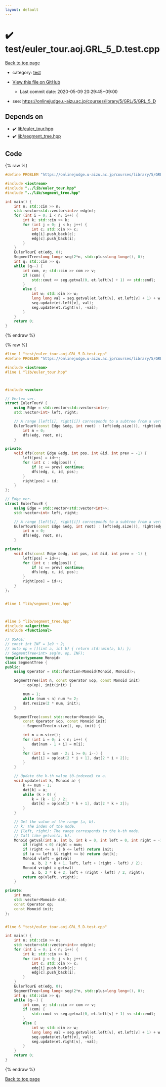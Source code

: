 ```yaml
---
layout: default
---
```


<!-- mathjax config similar to math.stackexchange -->
<script type="text/javascript" async
  src="https://cdnjs.cloudflare.com/ajax/libs/mathjax/2.7.5/MathJax.js?config=TeX-MML-AM_CHTML">
</script>
<script type="text/x-mathjax-config">
  MathJax.Hub.Config({
    TeX: { equationNumbers: { autoNumber: "AMS" }},
    tex2jax: {
      inlineMath: [ ['$','$'] ],
      processEscapes: true
    },
    "HTML-CSS": { matchFontHeight: false },
    displayAlign: "left",
    displayIndent: "2em"
  });
</script>

<script type="text/javascript" src="https://cdnjs.cloudflare.com/ajax/libs/jquery/3.4.1/jquery.min.js"></script>
<script src="https://cdn.jsdelivr.net/npm/jquery-balloon-js@1.1.2/jquery.balloon.min.js" integrity="sha256-ZEYs9VrgAeNuPvs15E39OsyOJaIkXEEt10fzxJ20+2I=" crossorigin="anonymous"></script>
<script type="text/javascript" src="../../assets/js/copy-button.js"></script>
<link rel="stylesheet" href="../../assets/css/copy-button.css" />


# :heavy_check_mark: test/euler_tour.aoj.GRL_5_D.test.cpp

<a href="../../index.html">Back to top page</a>

* category: <a href="../../index.html#098f6bcd4621d373cade4e832627b4f6">test</a>
* <a href="{{ site.github.repository_url }}/blob/master/test/euler_tour.aoj.GRL_5_D.test.cpp">View this file on GitHub</a>
    - Last commit date: 2020-05-09 20:29:45+09:00


* see: <a href="https://onlinejudge.u-aizu.ac.jp/courses/library/5/GRL/5/GRL_5_D">https://onlinejudge.u-aizu.ac.jp/courses/library/5/GRL/5/GRL_5_D</a>


## Depends on

* :heavy_check_mark: <a href="../../library/lib/euler_tour.hpp.html">lib/euler_tour.hpp</a>
* :heavy_check_mark: <a href="../../library/lib/segment_tree.hpp.html">lib/segment_tree.hpp</a>


## Code

<a id="unbundled"></a>
{% raw %}
```cpp
#define PROBLEM "https://onlinejudge.u-aizu.ac.jp/courses/library/5/GRL/5/GRL_5_D"

#include <iostream>
#include "../lib/euler_tour.hpp"
#include "../lib/segment_tree.hpp"

int main() {
    int n; std::cin >> n;
    std::vector<std::vector<int>> edg(n);
    for (int i = 0; i < n; i++) {
        int k; std::cin >> k;
        for (int j = 0; j < k; j++) {
            int c; std::cin >> c;
            edg[i].push_back(c);
            edg[c].push_back(i);
        }
    }
    EulerTourE et(edg, 0);
    SegmentTree<long long> seg(2*n, std::plus<long long>(), 0);
    int q; std::cin >> q;
    while (q--) {
        int com, v; std::cin >> com >> v;
        if (com) {
            std::cout << seg.getval(0, et.left[v] + 1) << std::endl;
        }
        else {
            int w; std::cin >> w;
            long long val = seg.getval(et.left[v], et.left[v] + 1) + w;
            seg.update(et.left[v], val);
            seg.update(et.right[v], -val);
        }
    }
    return 0;
}

```
{% endraw %}

<a id="bundled"></a>
{% raw %}
```cpp
#line 1 "test/euler_tour.aoj.GRL_5_D.test.cpp"
#define PROBLEM "https://onlinejudge.u-aizu.ac.jp/courses/library/5/GRL/5/GRL_5_D"

#include <iostream>
#line 1 "lib/euler_tour.hpp"



#include <vector>

// Vertex ver.
struct EulerTourV {
    using Edge = std::vector<std::vector<int>>;
    std::vector<int> left, right;

    // A range [left[i], right[i]) corresponds to a subtree from a vertex i
    EulerTourV(const Edge &edg, int root) : left(edg.size()), right(edg.size()) {
        int n = 0;
        dfs(edg, root, n);
    }

private:
    void dfs(const Edge &edg, int pos, int &id, int prev = -1) {
        left[pos] = id++;
        for (int c : edg[pos]) {
            if (c == prev) continue;
            dfs(edg, c, id, pos);
        }
        right[pos] = id;
    }
};

// Edge ver.
struct EulerTourE {
    using Edge = std::vector<std::vector<int>>;
    std::vector<int> left, right;

    // A range [left[i], right[i]) corresponds to a subtree from a vertex i
    EulerTourE(const Edge &edg, int root) : left(edg.size()), right(edg.size()) {
        int n = 0;
        dfs(edg, root, n);
    }

private:
    void dfs(const Edge &edg, int pos, int &id, int prev = -1) {
        left[pos] = id++;
        for (int c : edg[pos]) {
            if (c == prev) continue;
            dfs(edg, c, id, pos);
        }
        right[pos] = id++;
    }
};


#line 1 "lib/segment_tree.hpp"



#line 5 "lib/segment_tree.hpp"
#include <algorithm>
#include <functional>

// USAGE:
// const int INF = 1e9 + 2;
// auto op = [](int a, int b) { return std::min(a, b); };
// SegmentTree<int> seg(m, op, INF);
template<typename Monoid>
class SegmentTree {
public:
    using Operator = std::function<Monoid(Monoid, Monoid)>;

    SegmentTree(int n, const Operator &op, const Monoid init)
        : op(op), init(init) {

        num = 1;
        while (num < n) num *= 2;
        dat.resize(2 * num, init);
    }

    SegmentTree(const std::vector<Monoid> &m,
        const Operator &op, const Monoid init)
        : SegmentTree(m.size(), op, init) {

        int n = m.size();
        for (int i = 0; i < n; i++) {
            dat[num - 1 + i] = m[i];
        }
        for (int i = num - 2; i >= 0; i--) {
            dat[i] = op(dat[2 * i + 1], dat[2 * i + 2]);
        }
    }

    // Update the k-th value (0-indexed) to a.
    void update(int k, Monoid a) {
        k += num - 1;
        dat[k] = a;
        while (k > 0) {
            k = (k - 1) / 2;
            dat[k] = op(dat[2 * k + 1], dat[2 * k + 2]);
        }
    }

    // Get the value of the range [a, b).
    // k: The index of the node.
    // [left, right): The range corresponds to the k-th node.
    // Call like getval(a, b).
    Monoid getval(int a, int b, int k = 0, int left = 0, int right = -1) {
        if (right < 0) right = num;
        if (right <= a || b <= left) return init;
        if (a <= left && right <= b) return dat[k];
        Monoid vleft = getval(
            a, b, 2 * k + 1, left, left + (right - left) / 2);
        Monoid vright = getval(
            a, b, 2 * k + 2, left + (right - left) / 2, right);
        return op(vleft, vright);
    }

private:
    int num;
    std::vector<Monoid> dat;
    const Operator op;
    const Monoid init;
};


#line 6 "test/euler_tour.aoj.GRL_5_D.test.cpp"

int main() {
    int n; std::cin >> n;
    std::vector<std::vector<int>> edg(n);
    for (int i = 0; i < n; i++) {
        int k; std::cin >> k;
        for (int j = 0; j < k; j++) {
            int c; std::cin >> c;
            edg[i].push_back(c);
            edg[c].push_back(i);
        }
    }
    EulerTourE et(edg, 0);
    SegmentTree<long long> seg(2*n, std::plus<long long>(), 0);
    int q; std::cin >> q;
    while (q--) {
        int com, v; std::cin >> com >> v;
        if (com) {
            std::cout << seg.getval(0, et.left[v] + 1) << std::endl;
        }
        else {
            int w; std::cin >> w;
            long long val = seg.getval(et.left[v], et.left[v] + 1) + w;
            seg.update(et.left[v], val);
            seg.update(et.right[v], -val);
        }
    }
    return 0;
}

```
{% endraw %}

<a href="../../index.html">Back to top page</a>

